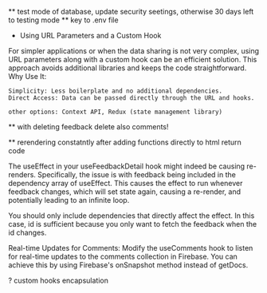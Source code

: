** test mode of database, update security seetings, otherwise 30 days left to testing mode
** key to .env file

* Using URL Parameters and a Custom Hook

For simpler applications or when the data sharing is not very complex, using URL parameters along with a custom hook can be an efficient solution. This approach avoids additional libraries and keeps the code straightforward.
Why Use It:

    Simplicity: Less boilerplate and no additional dependencies.
    Direct Access: Data can be passed directly through the URL and hooks.

    other options: Context API, Redux (state management library)

** with deleting feedback delete also comments!

** rerendering constatntly after adding functions directly to html return code

The useEffect in your useFeedbackDetail hook might indeed be causing re-renders. Specifically, the issue is with feedback being included in the dependency array of useEffect. This causes the effect to run whenever feedback changes, which will set state again, causing a re-render, and potentially leading to an infinite loop.

You should only include dependencies that directly affect the effect. In this case, id is sufficient because you only want to fetch the feedback when the id changes.

Real-time Updates for Comments:
Modify the useComments hook to listen for real-time updates to the comments collection in Firebase. You can achieve this by using Firebase's onSnapshot method instead of getDocs.

? custom hooks encapsulation